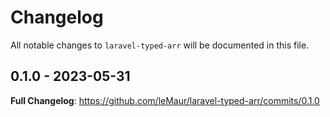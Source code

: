 # Changelog

All notable changes to `laravel-typed-arr` will be documented in this file.

## 0.1.0 - 2023-05-31

**Full Changelog**: https://github.com/leMaur/laravel-typed-arr/commits/0.1.0
